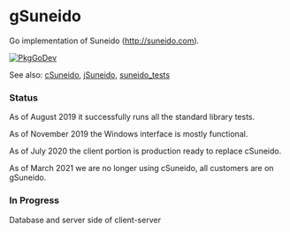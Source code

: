 gSuneido
========

Go implementation of Suneido (http://suneido.com).

[![PkgGoDev](https://pkg.go.dev/badge/github.com/apmckinlay/gsuneido)](https://pkg.go.dev/github.com/apmckinlay/gsuneido)

See also: [cSuneido](https://github.com/apmckinlay/csuneido), [jSuneido](https://github.com/apmckinlay/jsuneido), [suneido_tests](https://github.com/apmckinlay/suneido_tests)

### Status

As of August 2019 it successfully runs all the standard library tests.

As of November 2019 the Windows interface is mostly functional.

As of July 2020 the client portion is production ready to replace cSuneido.

As of March 2021 we are no longer using cSuneido, all customers are on gSuneido.

### In Progress

Database and server side of client-server
